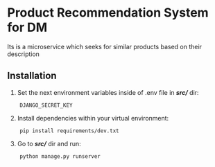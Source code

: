 # Product Recommendation System for DM

Its is a microservice which seeks for similar products based on their description


## Installation

1. Set the next environment variables inside of .env file in ***src/*** dir:
```
    DJANGO_SECRET_KEY
```

2. Install dependencies within your virtual environment:
```
    pip install requirements/dev.txt
```

3. Go to ***src/*** dir and run:
```
    python manage.py runserver
```